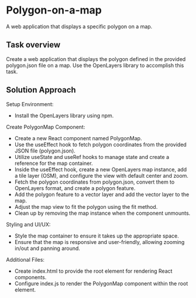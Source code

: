# Polygon-on-a-map
A web application that displays a specific polygon on a map.


## Task overview
Create a web application that displays the polygon defined in the provided polygon.json file on a map. Use the OpenLayers library to accomplish this task.


## Solution Approach

Setup Environment:
- Install the OpenLayers library using npm.

Create PolygonMap Component:
- Create a new React component named PolygonMap.
- Use the useEffect hook to fetch polygon coordinates from the provided JSON file (polygon.json).
- Utilize useState and useRef hooks to manage state and create a reference for the map container.
- Inside the useEffect hook, create a new OpenLayers map instance, add a tile layer (OSM), and configure the view with default center and zoom.
- Fetch the polygon coordinates from polygon.json, convert them to OpenLayers format, and create a polygon feature.
- Add the polygon feature to a vector layer and add the vector layer to the map.
- Adjust the map view to fit the polygon using the fit method.
- Clean up by removing the map instance when the component unmounts.

Styling and UI/UX:
- Style the map container to ensure it takes up the appropriate space.
- Ensure that the map is responsive and user-friendly, allowing zooming in/out and panning around.

Additional Files:
- Create index.html to provide the root element for rendering React components.
- Configure index.js to render the PolygonMap component within the root element.

